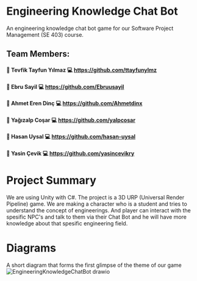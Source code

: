 # Engineering Knowledge Chat Bot
An engineering knowledge chat bot game for our Software Project Management (SE 403) course.

## Team Members:
#### :boy: Tevfik Tayfun Yılmaz :computer: https://github.com/ttayfunylmz
#### :girl: Ebru Sayil :computer: https://github.com/Ebruusayil
#### :boy: Ahmet Eren Dinç :computer: https://github.com/Ahmetdinx
#### :boy: Yağızalp Coşar :computer: https://github.com/yalpcosar
#### :boy: Hasan Uysal :computer: https://github.com/hasan-uysal
#### :boy: Yasin Çevik :computer: https://github.com/yasincevikry

# Project Summary
We are using Unity with C#. The project is a 3D URP (Universal Render Pipeline) game. We are making a character who is a student and
tries to understand the concept of engineerings. And player can interact with the spesific NPC's and talk to them via their Chat Bot 
and he will have more knowledge about that spesific engineering field.

# Diagrams
A short diagram that forms the first glimpse of the theme of our game
![EngineeringKnowledgeChatBot drawio](https://user-images.githubusercontent.com/76071161/227041364-b95908d0-52a7-49fc-a61a-7b2edc0528e7.png) 
